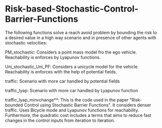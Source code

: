 # Risk-based-Stochastic-Control-Barrier-Functions

The following functions solve a reach avoid problem by bounding the risk to a desired value in a high way scenario and in presence of other agents with stochastic velocities:

PM_stochastic: Considers a point mass model fro the ego vehicle. Reachability is enforces by Lyapunov functions.

Uni_stochastic_Uni_PF: Considers a unicycle model for the vehicle. Reachability is enforces with the help of potential fields.

traffic: Scenario with more car handled by potential fields

traffic_lyap: Scenario with more car handled by Lyapunov function

traffic_lyap_minvchange**: This is the code used in the paper "Risk-bounded Control using Stochastic Barrier Functions". It considers denser traffic. Uses Bicycle mode and Lyapunov functions for reachability. Furthermore, the quadratic cost includes a terms that aims to reduce fast changes in the control inputs from iteration to iteration.